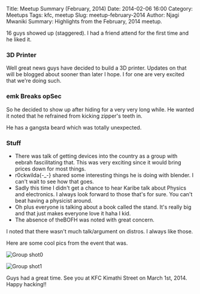 Title: Meetup Summary (February, 2014)
Date: 2014-02-06 16:00
Category: Meetups
Tags: kfc, meetup
Slug: meetup-february-2014
Author: Njagi Mwaniki
Summary: Highlights from the February, 2014 meetup.

16 guys showed up (staggered). I had a friend attend for the first time and he liked it.

### 3D Printer

Well great news guys have decided to build a 3D printer. Updates on that will be blogged about sooner than later I hope. I for one are very excited that we're doing such.

### emk Breaks opSec

So he decided to show up after hiding for a very very long while. He wanted it noted that he refrained from kicking zipper's teeth in.

He has a gangsta beard which was totally unexpected.

### Stuff

* There was talk of getting devices into the country as a group with eebrah fascilitating that. This was very exciting since it would bring prices down for most things.
* r0ckwilda{-_-} shared some interesting things he is doing with blender. I can't wait to see how that goes.
* Sadly this time I didn't get a chance to hear Karibe talk about Physics and electronics. I always look forward to those that's for sure. You can't beat having a physicist around.
* Oh plus everyone is talking about a book called the stand. It's really big and that just makes everyone love it haha I kid.
* The absence of theBOFH was noted with great concern.

I noted that there wasn't much talk/argument on distros. I always like those.

Here are some cool pics from the event that was.

![Group shot0]({static}/images/meetup-february-2014/meetup-february-2014-0.jpg "Nairobi GNU/Linux Users Group members")

![Group shot1]({static}/images/meetup-february-2014/meetup-february-2014-1.jpg "Nairobi GNU/Linux Users Group members")

Guys had a great time. See you at KFC Kimathi Street on March 1st, 2014. Happy hacking!!
